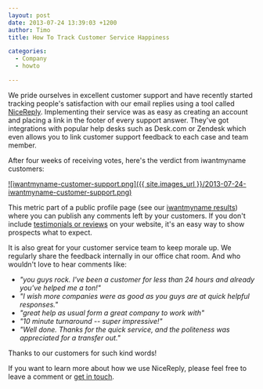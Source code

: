 ```yaml
---
layout: post
date: 2013-07-24 13:39:03 +1200
author: Timo
title: How To Track Customer Service Happiness

categories:
  - Company
  - howto

---
```


We pride ourselves in excellent customer support and have recently started tracking people's satisfaction with our email replies using a tool called [NiceReply](http://nicereply.com). Implementing their service was as easy as creating an account and placing a link in the footer of every support answer. They've got integrations with popular help desks such as Desk.com or Zendesk which even allows you to link customer support feedback to each case and team member.

After four weeks of receiving votes, here's the verdict from iwantmyname customers:

[![iwantmyname-customer-support.png]({{ site.images_url }}/2013-07-24-iwantmyname-customer-support.png)](http://public.nicereply.com/iwantmyname)

This metric part of a public profile page (see our [iwantmyname results](http://public.nicereply.com/iwantmyname)) where you can publish any comments left by your customers. If you don't include [testimonials or reviews](https://iwantmyname.com/about) on your website, it's an easy way to show prospects what to expect.

It is also great for your customer service team to keep morale up. We regularly share the feedback internally in our office chat room. And who wouldn't love to hear comments like:

- *"you guys rock. I've been a customer for less than 24 hours and already you've helped me a ton!"*
- *"I wish more companies were as good as you guys are at quick helpful responses."*
- *"great help as usual form a great company to work with"*
- *"10 minute turnaround -- super impressive!"*
- *"Well done. Thanks for the quick service, and the politeness was appreciated for a transfer out."*

Thanks to our customers for such kind words!

If you want to learn more about how we use NiceReply, please feel free to leave a comment or [get in touch](https://iwantmyname.com/support).
